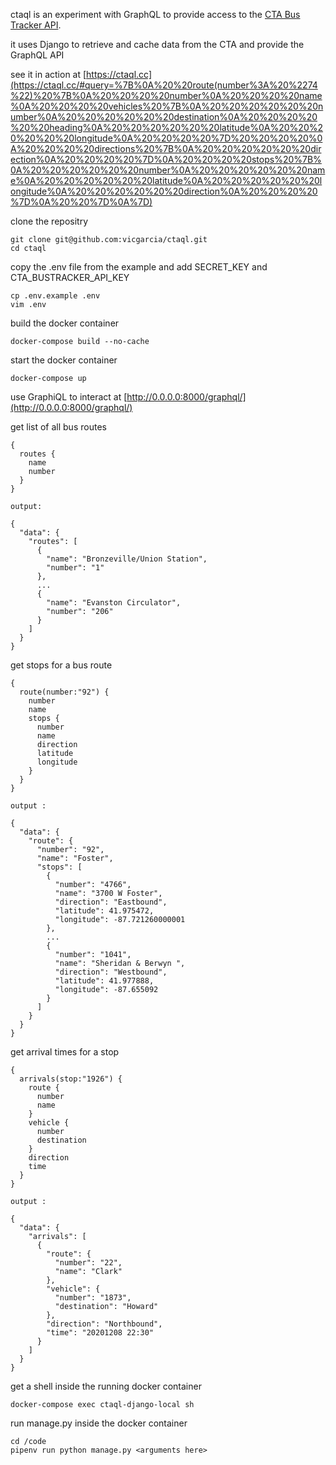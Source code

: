 ctaql is an experiment with GraphQL to provide access to the [CTA Bus Tracker API](https://www.transitchicago.com/developers/bustracker/).

it uses Django to retrieve and cache data from the CTA and provide the GraphQL API

see it in action at [https://ctaql.cc](https://ctaql.cc/#query=%7B%0A%20%20route(number%3A%20%2274%22)%20%7B%0A%20%20%20%20number%0A%20%20%20%20name%0A%20%20%20%20vehicles%20%7B%0A%20%20%20%20%20%20number%0A%20%20%20%20%20%20destination%0A%20%20%20%20%20%20heading%0A%20%20%20%20%20%20latitude%0A%20%20%20%20%20%20longitude%0A%20%20%20%20%7D%20%20%20%20%0A%20%20%20%20directions%20%7B%0A%20%20%20%20%20%20direction%0A%20%20%20%20%7D%0A%20%20%20%20stops%20%7B%0A%20%20%20%20%20%20number%0A%20%20%20%20%20%20name%0A%20%20%20%20%20%20latitude%0A%20%20%20%20%20%20longitude%0A%20%20%20%20%20%20direction%0A%20%20%20%20%7D%0A%20%20%7D%0A%7D)

clone the repositry

```
git clone git@github.com:vicgarcia/ctaql.git
cd ctaql
```

copy the .env file from the example and add SECRET_KEY and CTA_BUSTRACKER_API_KEY

```
cp .env.example .env
vim .env
```

build the docker container

```
docker-compose build --no-cache
```

start the docker container

```
docker-compose up
```

use GraphiQL to interact at [http://0.0.0.0:8000/graphql/](http://0.0.0.0:8000/graphql/)

get list of all bus routes

```
{
  routes {
    name
    number
  }
}

output:

{
  "data": {
    "routes": [
      {
        "name": "Bronzeville/Union Station",
        "number": "1"
      },
      ...
      {
        "name": "Evanston Circulator",
        "number": "206"
      }
    ]
  }
}
```

get stops for a bus route

```
{
  route(number:"92") {
    number
    name
    stops {
      number
      name
      direction
      latitude
      longitude
    }
  }
}

output :

{
  "data": {
    "route": {
      "number": "92",
      "name": "Foster",
      "stops": [
        {
          "number": "4766",
          "name": "3700 W Foster",
          "direction": "Eastbound",
          "latitude": 41.975472,
          "longitude": -87.721260000001
        },
        ...
        {
          "number": "1041",
          "name": "Sheridan & Berwyn ",
          "direction": "Westbound",
          "latitude": 41.977888,
          "longitude": -87.655092
        }
      ]
    }
  }
}
```

get arrival times for a stop

```
{
  arrivals(stop:"1926") {
    route {
      number
      name
    }
    vehicle {
      number
      destination
    }
    direction
    time
  }
}

output :

{
  "data": {
    "arrivals": [
      {
        "route": {
          "number": "22",
          "name": "Clark"
        },
        "vehicle": {
          "number": "1873",
          "destination": "Howard"
        },
        "direction": "Northbound",
        "time": "20201208 22:30"
      }
    ]
  }
}
```

get a shell inside the running docker container

```
docker-compose exec ctaql-django-local sh
```

run manage.py inside the docker container

```
cd /code
pipenv run python manage.py <arguments here>
```
